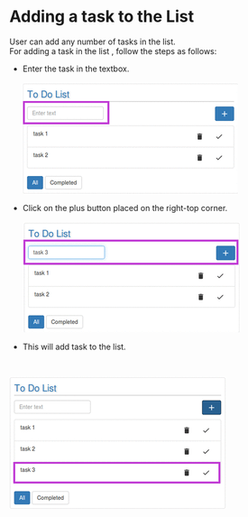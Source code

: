 # Adding a task to the List

User can add any number of tasks in the list. <br/>
For adding a task in the list , follow the steps as follows:<br/>
* Enter the task in the textbox.<br/><br/>
![](todoadd.png)


* Click on the plus button placed on the right-top corner.<br/><br/> 
![](todoadd2.png)


* This will add task to the list.
<br/>

![](todofinal.png)

